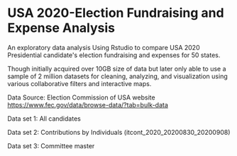 # USA 2020-Election Fundraising and Expense Analysis

An exploratory data analysis Using Rstudio to compare USA 2020 Presidential candidate's election fundraising and expenses for 50 states.
  
Though initially acquired over 10GB size of data but later only able to use a sample of 2 million datasets for cleaning, analyzing, and visualization using various collaborative filters and interactive maps.
  
Data Source: 
Election Commission of USA website   https://www.fec.gov/data/browse-data/?tab=bulk-data

Data set 1: All candidates

Data set 2: Contributions by Individuals (itcont_2020_20200830_20200908)

Data set 3: Committee master
